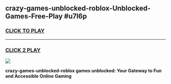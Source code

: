 
## crazy-games-unblocked-roblox-Unblocked-Games-Free-Play #u7l6p
<h3>
<a href="https://us.freeplayer.one?title=crazy-games-unblocked-roblox&ref=9M">CLICK TO PLAY</a></h3>
<hr>

<h3>
<a href="https://us.freeplayer.one?title=crazy-games-unblocked-roblox&ref=9M">CLICK 2 PLAY</a>
  
</h3>

<a href="https://us.freeplayer.one?title=crazy-games-unblocked-roblox&ref=9M"><img src="https://clearcache.store/games.png"></a>


**crazy-games-unblocked-roblox games unblocked: Your Gateway to Fun and Accessible Online Gaming**
